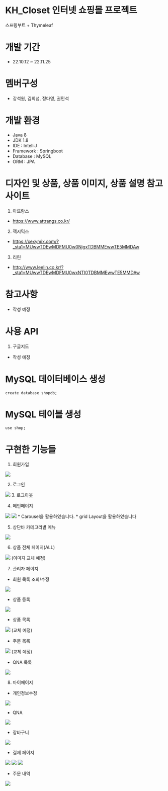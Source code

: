 # KH_Closet 인터넷 쇼핑몰 프로젝트
스프링부트 + Thymeleaf

# 개발 기간
* 22.10.12 ~ 22.11.25 

# 멤버구성
* 강석원, 김희섭, 정다영, 권민석

# 개발 환경
* Java 8
* JDK 1.8
* IDE : IntelliJ
* Framework : Springboot
* Database : MySQL
* ORM : JPA

# 디자인 및 상품, 상품 이미지, 상품 설명 참고 사이트
1. 아뜨랑스
* https://www.attrangs.co.kr/

2. 젝시믹스
* https://xexymix.com/?_sta1=MUwwTDEwMDFMU0w0NjgxTDBMMEwwTE5MMDAw

3. 리린
* http://www.leelin.co.kr/?_sta1=MUwwTDEwMDFMU0wxNTI0TDBMMEwwTE5MMDAw

# 참고사항
* 작성 예정

# 사용 API
1. 구글지도

* 작성 예정

# MySQL 데이터베이스 생성
<pre><code>create database shopdb;</code></pre>

# MySQL 테이블 생성
<pre><code>use shop;</code></pre>

# 구현한 기능들
1. 회원가입
<img src="https://user-images.githubusercontent.com/97165731/203047565-20cad785-b189-44fc-9edc-a1f15e6b20ac.png">


2. 로그인
<img src="https://user-images.githubusercontent.com/97165731/203048201-28f4a07c-affa-4f03-a641-67ae964e5ff3.png">
3. 로그아웃


4. 메인페이지
<img src="https://user-images.githubusercontent.com/97165731/203048534-f562ff4f-f0b5-4617-944d-f339f8d2a319.png">
<img src="https://user-images.githubusercontent.com/97165731/203048687-8fa65609-11bc-43f0-a650-f28da899b670.png">
* Carousel을 활용하였습니다.
* grid Layout을 활용하였습니다


5. 상단바 카테고리별 메뉴
<img src="https://user-images.githubusercontent.com/97165731/203049253-2417587f-5f53-499a-b2d2-eaffdbb24bae.png">


6. 상품 전체 페이지(ALL)
<img src="https://user-images.githubusercontent.com/97165731/203049585-68fe795d-88c2-4c06-98c0-0f99a15c600b.png">
(이미지 교체 예정)


7. 관리자 페이지
* 회원 목록 조회/수정
<img src="https://user-images.githubusercontent.com/97165731/203049986-8fda9c8e-4dd5-45e9-bc41-3f68cc43ab3c.png">
                                                                                                               
* 상품 등록
<img src="https://user-images.githubusercontent.com/97165731/203050403-4994da58-91da-4229-8b92-f19042972a13.png">

* 상품 목록
<img src="https://user-images.githubusercontent.com/97165731/203050578-16ba6a09-b6b7-4169-995b-133fb88cd5c7.png">
(교체 예정)

* 주문 목록
<img src="https://user-images.githubusercontent.com/97165731/203052408-972d9012-d602-4233-b949-fa2234cf4f45.png">
(교체 예정)

* QNA 목록
<img src="https://user-images.githubusercontent.com/97165731/203052673-89fe543e-fcf8-46a7-904f-31d97536d197.png">


8. 마이페이지
* 개인정보수정
<img src="https://user-images.githubusercontent.com/97165731/203053825-435ad066-eac8-4dd0-a688-e5c46e3f358f.png">

* QNA
<img src="https://user-images.githubusercontent.com/97165731/203053938-5ef58abe-e486-42a6-a9b5-e1475ac2951c.png">

* 장바구니
<img src="https://user-images.githubusercontent.com/97165731/203053602-a4ab7cba-6ac9-4ddb-9a7f-d0d00ebb4f13.png">

* 결제 페이지
<img src="https://user-images.githubusercontent.com/97165731/203054208-cbf3adb9-d402-40b4-903d-f2cc2ea21bf1.png">
<img src="https://user-images.githubusercontent.com/97165731/203054270-2c7895af-f299-4e83-8ca7-40ea78562b58.png">
<img src="https://user-images.githubusercontent.com/97165731/203054431-16458636-9aa8-4f4b-b53f-26d1a4d8ec39.png">

* 주문 내역
<img src="https://user-images.githubusercontent.com/97165731/203054857-0fee04b6-5761-48f3-8d24-843c18457fa3.png">
